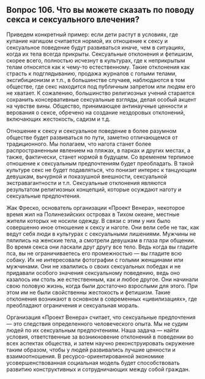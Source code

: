 ## Вопрос 106. Что вы можете сказать по поводу секса и сексуального влечения?

Приведем конкретный пример: если дети растут в условиях, где купание нагишом считается нормой, их отношение к сексу и сексуальное поведение будут развиваться иначе, чем в ситуациях, когда их тела всегда прикрыты. Сексуальные отклонения и фетишизм, скорее всего, полностью исчезнут в культурах, где к неприкрытым телам относятся как к чему-то естественному. Такие отклонения как страсть к подглядыванию, продажа журналов с голыми телами, эксгибиционизм и т.п., в большинстве случаев, наблюдаются в том обществе, где секс находится под публичным запретом или людям его не хватает. К сожалению, большинство религиозных учений старается сохранить консервативные сексуальные взгляды, делая особый акцент на чувстве вины. Общество, принимающее антинаучные ценности и верования о сексе, обречено на создание нездоровых отклонений, включающих жестокость, садизм и т.д.

Отношение к сексу и сексуальное поведение в более разумном обществе будет развиваться по пути, заметно отличающемся от традиционного. Мы полагаем, что нагота станет более распространенным явлением на пляжах, в парках и других местах, а также, фактически, станет нормой в будущем. Со временем терпимое отношение к сексуальным предпочтениям будет преобладать. В такой культуре секс не будет подавляться, что понизит интерес к танцующим девушкам, вычурной и показушной внешности, сексуальной экстравагантности и т.п. Сексуальные отклонения являются результатом религиозных концепций, которые осуждают наготу и сексуальные предпочтения.

Жак Фреско, основатель организации «Проект Венера», некоторое время жил на Полинезийских островах в Тихом океане, местные жители которых не носили одежду. В связи с этим у них было совершенно иное отношение к сексу и наготе. Они вели себе не так, как ведут себя люди в культурах с сексуальными лишениями. Мужчины не пялились на женские тела, а смотрели девушкам в глаза при общении. Во время секса они ласкали друг другу все тело. Ведь когда вы гладите пса, вы не ограничиваетесь его промежностью — вы гладите всю собаку. Их не интересовали фотографии с голыми женщинами или мужчинами. Они не хвалились о своих сексуальных победах и не придавали особого значения сексуальному поведению, ведь оно казалось им столь же естественным, как и любое другое. Они начинали свою половую жизнь, когда были достаточно взрослыми для этого. При этом им не были свойственны жестокость и фетишизм. Такие отклонения возникают в основном в современных «цивилизациях», где преобладают ограничения и сексуальная мораль.

Организация «Проект Венера» считает, что сексуальные предпочтения — это следствия определенного человеческого опыта. Мы не судим людей по их сексуальным предпочтениям. Наша задача — найти условия, ответственные за возникновение отклонений в поведении во всех аспектах общества, и затем научно реконструировать окружение таким образом, чтобы у людей развивались лучшие ценности и взаимоотношения. В ресурсо-ориентированной экономике усовершенствованная социальная модель будет способствовать развитию конструктивных и сотрудничающих между собой граждан.